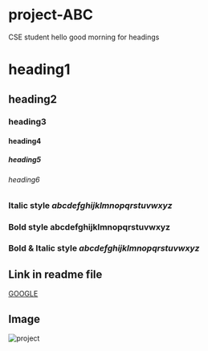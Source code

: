 # project-ABC
CSE student
 hello good morning
 for headings
# heading1
## heading2
### heading3
#### heading4
##### heading5
###### heading6

 ### Italic style *abcdefghijklmnopqrstuvwxyz*

 ### Bold style **abcdefghijklmnopqrstuvwxyz**

 ### Bold & Italic style  ***abcdefghijklmnopqrstuvwxyz***
 
 ## Link in readme file
 [GOOGLE](www.google.com)
 
 ## Image
 ![project](https://encrypted-tbn0.gstatic.com/images?q=tbn:ANd9GcRg1wXIet8yPoAUZ1jj3BNDUkspa5z9a1owUg&usqp=CAU)
